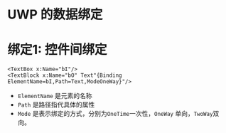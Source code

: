 UWP 的数据绑定
===

# 绑定1: 控件间绑定
```XAML
<TextBox x:Name="bI"/>
<TextBlock x:Name="bO" Text"{Binding ElementName=bI,Path=Text,ModeOneWay}"/>
```

* `ElementName` 是元素的名称
* `Path` 是路径指代具体的属性
* `Mode` 是表示绑定的方式，分别为`OneTime`一次性，`OneWay` 单向，`TwoWay`双向。
